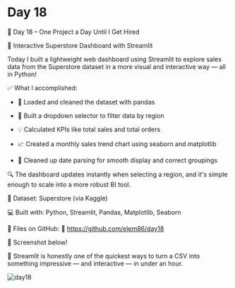 # Day 18

🎯 Day 18 – One Project a Day Until I Get Hired

🧩 Interactive Superstore Dashboard with Streamlit

Today I built a lightweight web dashboard using Streamlit to explore sales data from the Superstore dataset in a more visual and interactive way — all in Python!


✅ What I accomplished:

  - 📂 Loaded and cleaned the dataset with pandas

  - 🧭 Built a dropdown selector to filter data by region

  - 💡 Calculated KPIs like total sales and total orders

  - 📈 Created a monthly sales trend chart using seaborn and matplotlib

  - 📅 Cleaned up date parsing for smooth display and correct groupings

🔍 The dashboard updates instantly when selecting a region, and it's simple enough to scale into a more robust BI tool.


📁 Dataset: Superstore (via Kaggle)

💻 Built with: Python, Streamlit, Pandas, Matplotlib, Seaborn

📂 Files on GitHub: 🔗 https://github.com/elem86/day18

🎥 Screenshot below!

💭 Streamlit is honestly one of the quickest ways to turn a CSV into something impressive — and interactive — in under an hour.

![day18](https://github.com/user-attachments/assets/0e7d4cce-20d3-4777-8f51-ee5a9a78ea3d)
